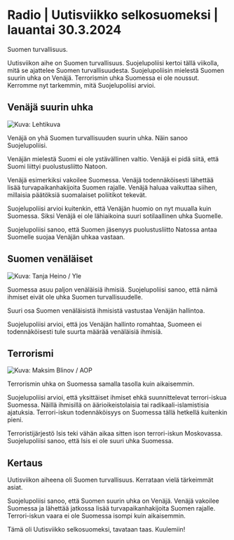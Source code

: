 # Radio \| Uutisviikko selkosuomeksi \| lauantai 30.3.2024

Suomen turvallisuus.

Uutisviikon aihe on Suomen turvallisuus. Suojelupoliisi kertoi tällä viikolla, mitä se ajattelee Suomen turvallisuudesta. Suojelupoliisin mielestä Suomen suurin uhka on Venäjä. Terrorismin uhka Suomessa ei ole noussut. Kerromme nyt tarkemmin, mitä Suojelupoliisi arvioi.

## Venäjä suurin uhka

![ Kuva: Lehtikuva](https://images.cdn.yle.fi/image/upload/c_crop,h_2880,w_5120,x_0,y_474/ar_1.7777777777777777,c_fill,g_faces,h_431,w_767/dpr_1.0/q_auto:eco/f_auto/fl_lossy/v1711377385/39-126245766018baea8f48)

Venäjä on yhä Suomen turvallisuuden suurin uhka. Näin sanoo Suojelupoliisi.

Venäjän mielestä Suomi ei ole ystävällinen valtio. Venäjä ei pidä siitä, että Suomi liittyi puolustusliitto Natoon.

Venäjä esimerkiksi vakoilee Suomessa. Venäjä todennäköisesti lähettää lisää turvapaikanhakijoita Suomen rajalle. Venäjä haluaa vaikuttaa siihen, millaisia päätöksiä suomalaiset poliitikot tekevät.

Suojelupoliisi arvioi kuitenkin, että Venäjän huomio on nyt muualla kuin Suomessa. Siksi Venäjä ei ole lähiaikoina suuri sotilaallinen uhka Suomelle.

Suojelupoliisi sanoo, että Suomen jäsenyys puolustusliitto Natossa antaa Suomelle suojaa Venäjän uhkaa vastaan.

## Suomen venäläiset

![ Kuva: Tanja Heino / Yle](https://images.cdn.yle.fi/image/upload/c_crop,h_3078,w_5472,x_0,y_368/ar_1.7777777777777777,c_fill,g_faces,h_431,w_767/dpr_1.0/q_auto:eco/f_auto/fl_lossy/v1710780383/39-125865465f714f1e9ff0)

Suomessa asuu paljon venäläisiä ihmisiä. Suojelupoliisi sanoo, että nämä ihmiset eivät ole uhka Suomen turvallisuudelle.

Suuri osa Suomen venäläisistä ihmisistä vastustaa Venäjän hallintoa.

Suojelupoliisi arvioi, että jos Venäjän hallinto romahtaa, Suomeen ei todennäköisesti tule suurta määrää venäläisiä ihmisiä.

## Terrorismi

![ Kuva: Maksim Blinov / AOP](https://images.cdn.yle.fi/image/upload/c_crop,h_4461,w_7932,x_0,y_875/ar_1.7777777777777777,c_fill,g_faces,h_431,w_767/dpr_1.0/q_auto:eco/f_auto/fl_lossy/v1711133748/39-126164565fdd3e220116)

Terrorismin uhka on Suomessa samalla tasolla kuin aikaisemmin.

Suojelupoliisi arvioi, että yksittäiset ihmiset ehkä suunnittelevat terrori-iskua Suomessa. Näillä ihmisillä on äärioikeistolaisia tai radikaali-islamistisia ajatuksia. Terrori-iskun todennäköisyys on Suomessa tällä hetkellä kuitenkin pieni.

Terroristijärjestö Isis teki vähän aikaa sitten ison terrori-iskun Moskovassa. Suojelupoliisi sanoo, että Isis ei ole suuri uhka Suomessa.

## Kertaus

Uutisviikon aiheena oli Suomen turvallisuus. Kerrataan vielä tärkeimmät asiat.

Suojelupoliisi sanoo, että Suomen suurin uhka on Venäjä. Venäjä vakoilee Suomessa ja lähettää jatkossa lisää turvapaikanhakijoita Suomen rajalle. Terrori-iskun vaara ei ole Suomessa isompi kuin aikaisemmin.

Tämä oli Uutisviikko selkosuomeksi, tavataan taas. Kuulemiin!

